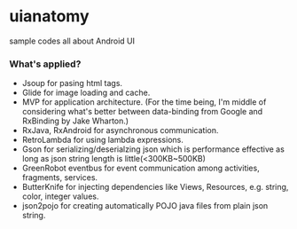 # uianatomy
sample codes all about Android UI

### What's applied?
- Jsoup for pasing html tags.
- Glide for image loading and cache.
- MVP for application architecture. (For the time being, I'm middle of considering what's better between data-binding from Google and RxBinding by Jake Wharton.)
- RxJava, RxAndroid for asynchronous communication.
- RetroLambda for using lambda expressions.
- Gson for serializing/deserialzing json which is performance effective as long as json string length is little(<300KB~500KB)
- GreenRobot eventbus for event communication among activities, fragments, services.
- ButterKnife for injecting dependencies like Views, Resources, e.g. string, color, integer values.
- json2pojo for creating automatically POJO java files from plain json string.
